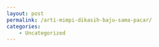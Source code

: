 ```yaml
---
layout: post
permalink: /arti-mimpi-dikasih-baju-sama-pacar/
categories:
    - Uncategorized
---
```


